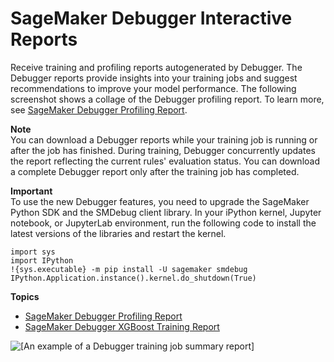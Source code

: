 # SageMaker Debugger Interactive Reports<a name="debugger-report"></a>

Receive training and profiling reports autogenerated by Debugger\. The Debugger reports provide insights into your training jobs and suggest recommendations to improve your model performance\. The following screenshot shows a collage of the Debugger profiling report\. To learn more, see [SageMaker Debugger Profiling Report](debugger-profiling-report.md)\.

**Note**  
You can download a Debugger reports while your training job is running or after the job has finished\. During training, Debugger concurrently updates the report reflecting the current rules' evaluation status\. You can download a complete Debugger report only after the training job has completed\.

**Important**  
To use the new Debugger features, you need to upgrade the SageMaker Python SDK and the SMDebug client library\. In your iPython kernel, Jupyter notebook, or JupyterLab environment, run the following code to install the latest versions of the libraries and restart the kernel\.  

```
import sys
import IPython
!{sys.executable} -m pip install -U sagemaker smdebug
IPython.Application.instance().kernel.do_shutdown(True)
```

**Topics**
+ [SageMaker Debugger Profiling Report](debugger-profiling-report.md)
+ [SageMaker Debugger XGBoost Training Report](debugger-training-xgboost-report.md)

![\[An example of a Debugger training job summary report\]](http://docs.aws.amazon.com/sagemaker/latest/dg/images/debugger/debugger-profile-report.jpg)